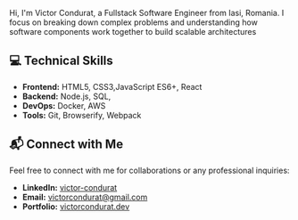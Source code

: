 Hi, I'm Victor Condurat, a Fullstack Software Engineer from Iasi, Romania. I focus on breaking down complex problems and understanding how software components work together to build scalable architectures
## 💻 Technical Skills
- **Frontend:** HTML5, CSS3,JavaScript ES6+, React
- **Backend:** Node.js, SQL,
- **DevOps:** Docker, AWS
- **Tools:** Git, Browserify, Webpack

## 📬 Connect with Me
Feel free to connect with me for collaborations or any professional inquiries:
- **LinkedIn:** [victor-condurat](https://www.linkedin.com/in/victor-condurat)
- **Email:** [victorcondurat@gmail.com](mailto:victorcondurat@gmail.com)
- **Portfolio:** [victorcondurat.dev](https://victorcondurat.dev)

